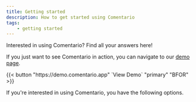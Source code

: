 ```yaml
---
title: Getting started
description: How to get started using Comentario
tags:
    - getting started
---
```


Interested in using Comentario? Find all your answers here!

<!--more-->

If you just want to see Comentario in action, you can navigate to our [demo page](https://demo.comentario.app).

<p>
{{< button "https://demo.comentario.app" `View Demo<i class="fas fa-external-link ms-2"></i>` "primary" "BFOR" >}}
</p>

If you're interested in using Comentario, you have the following options.
